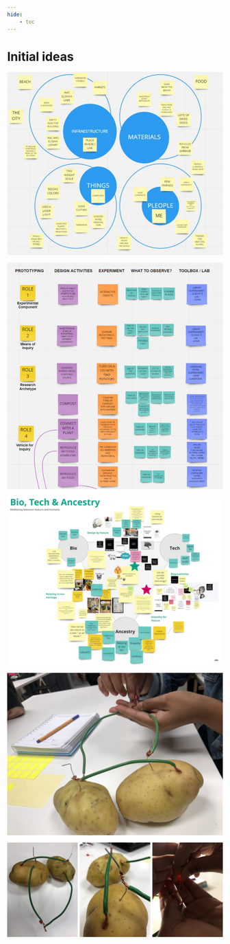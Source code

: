 ```yaml
---
hide:
    - toc
---
```


# Initial ideas


![](../images/E1.jpg)


![](../images/E2.jpg)


![](../images/E3.jpg)


![](../images/experiment.jpg)


![](../images/experiment2.jpg)





